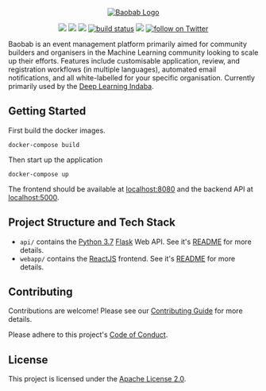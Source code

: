 <p align="center"><a href="https://www.deeplearningindaba.com" target="_blank" rel="noopener noreferrer"><img src="https://github.com/deep-learning-indaba/Baobab/raw/develop/baobab_logo_small.png" alt="Baobab Logo"></a></p>

<p align="center">
    <a href="http://makeapullrequest.com" target="_blank" rel="noopener noreferrer" alt="PRs Welcome">
        <img src="https://img.shields.io/badge/PRs-welcome-brightgreen.svg?style=flat-square" /></a>
    <a href="https://github.com/deep-learning-indaba/Baobab/graphs/contributors" alt="Contributors">
        <img src="https://img.shields.io/github/contributors/deep-learning-indaba/Baobab" /></a>
    <a href="https://github.com/deep-learning-indaba/Baobab/pulse" alt="Activity">
        <img src="https://img.shields.io/github/commit-activity/y/deep-learning-indaba/Baobab" /></a>
    <a href="https://circleci.com/gh/deep-learning-indaba/Baobab/tree/master">
        <img src="https://img.shields.io/circleci/project/github/deep-learning-indaba/Baobab/master" alt="build status"></a>
    <a href="https://join.slack.com/t/baobab-space/shared_invite/enQtOTc1MzUzNjAyODY0LTM2YmJiOTRiNWEyZWRjMjY5ZmNlYTNjY2Y3ODA4MjZjNDljZTFkZWU3YjU5OTk1MTI5MDQwYzI4YzQ0YjFiYzQ" alt="join slack">
        <img src="https://img.shields.io/badge/slack-join_chat-white.svg?logo=slack&style=social" /></a>
    <a href="https://twitter.com/intent/follow?screen_name=DeepIndaba">
        <img src="https://img.shields.io/twitter/follow/DeepIndaba?style=social&logo=twitter" alt="follow on Twitter"></a>
</p>

Baobab is an event management platform primarily aimed for community builders and organisers in the Machine Learning community looking to scale up their efforts. Features include customisable application, review, and registration workflows (in multiple languages), automated email notifications, and all white-labelled for your specific organisation. Currently primarily used by the [Deep Learning Indaba](https://deeplearningindaba.com/).

## Getting Started

First build the docker images.

```console
docker-compose build
```

Then start up the application

```console
docker-compose up
```

The frontend should be available at [localhost:8080](http://localhost:8080) and the backend API at [localhost:5000](http://localhost:5000).

## Project Structure and Tech Stack

- `api/` contains the [Python 3.7](https://www.python.org/) [Flask](https://flask.palletsprojects.com/en/2.0.x/) Web API. See it's [README](./api/README.md) for more details.
- `webapp/` contains the [ReactJS](https://reactjs.org/) frontend. See it's [README](./webapp/README.md) for more details.

## Contributing

Contributions are welcome! Please see our [Contributing Guide](CONTRIBUTING.md) for more details.

Please adhere to this project's [Code of Conduct](CODE_OF_CONDUCT.md).

## License

This project is licensed under the [Apache License 2.0](LICENSE).
